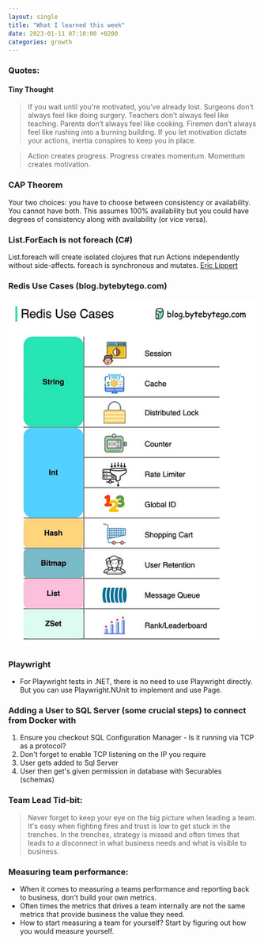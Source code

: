 ```yaml
---
layout: single
title: "What I learned this week"
date: 2023-01-11 07:10:00 +0200
categories: growth
---
```


### Quotes:

#### Tiny Thought
> If you wait until you're motivated, you’ve already lost.
> Surgeons don’t always feel like doing surgery. Teachers don’t always feel like teaching. Parents don’t always feel like cooking. Firemen don’t always feel like rushing into a burning building.
> If you let motivation dictate your actions, inertia conspires to keep you in place.

> Action creates progress. Progress creates momentum. Momentum creates motivation.

### CAP Theorem
Your two choices: you have to choose between consistency or availability. You cannot have both.
This assumes 100% availability but you could have degrees of consistency along with availability (or vice versa).

### List.ForEach is not foreach (C#)
List.foreach will create isolated clojures that run Actions independently without side-affects.
foreach is synchronous and mutates.
[Eric Lippert](https://learn.microsoft.com/en-us/archive/blogs/ericlippert/foreach-vs-foreach)

### Redis Use Cases (blog.bytebytego.com)

![Use cases](/images/redis.jpg)

### Playwright
- For Playwright tests in .NET, there is no need to use Playwright directly. But you can use Playwright.NUnit to implement and use Page.

### Adding a User to SQL Server (some crucial steps) to connect from Docker with
1. Ensure you checkout SQL Configuration Manager - Is it running via TCP as a protocol?
1. Don't forget to enable TCP listening on the IP you require
1. User gets added to Sql Server
1. User then get's given permission in database with Securables (schemas)

### Team Lead Tid-bit:
> Never forget to keep your eye on the big picture when leading a team. It's easy when fighting fires and trust is low to get stuck in the trenches.
> In the trenches, strategy is missed and often times that leads to a disconnect in what business needs and what is visible to business.

### Measuring team performance:
* When it comes to measuring a teams performance and reporting back to business, don't build your own metrics.
* Often times the metrics that drives a team internally are not the same metrics that provide business the value they need.
* How to start measuring a team for yourself? Start by figuring out how you would measure yourself.

